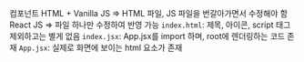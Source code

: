 컴포넌트
	HTML + Vanilla JS => HTML 파일, JS 파일을 번갈아가면서 수정해야 함
	React JS => 파일 하나만 수정하여 반영 가능
`index.html`: 제목, 아이콘, script 태그 제외하고는 별게 없음
`index.jsx`: App.jsx를 import 하며, root에 렌더링하는 코드 존재
`App.jsx`: 실제로 화면에 보이는 html 요소가 존재